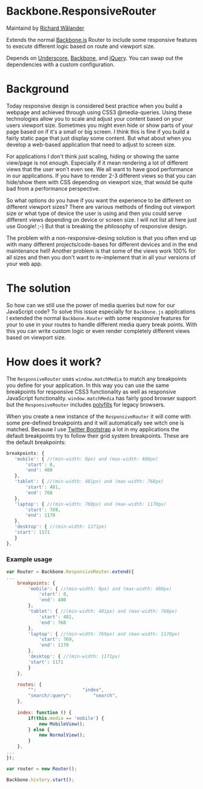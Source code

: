 Backbone.ResponsiveRouter
=========================

Maintaind by [Richard Wålander](http://www.richardwalander.com)

Extends the normal [Backbone.js](http://backbonejs.org) Router to include some responsive features to execute different logic based on route and viewport size.

Depends on [Underscore](http://underscorejs.org), [Backbone](http://backbonejs.org), and [jQuery](http://jquery.com). You can swap out the dependencies with a custom configuration.

Background
==========
Today responsive design is considered best practice when you build a webpage and achieved through using CSS3 @media-queries. Using these technologies allow you to scale and adjust your content based on your users viewport size. Sometimes you might even hide or show parts of your page based on if it's a small or big screen. I think this is fine if you build a fairly static page that just display some content. But what about when you develop a web-based application that need to adjust to screen size.

For applications I don't think just scaling, hiding or showing the same view/page is not enough. Especially if it mean rendering a lot of different views that the user won't even see. We all want to have good performance in our applications. If you have to render 2-3 different views so that you can hide/show them with CSS depending on viewport size, that would be quite bad from a performance perspective.

So what options do you have if you want the experience to be different on different viewport sizes? There are various methods of finding out viewport size or what type of device the user is using and then you could serve different views depending on device or screen size. I will not list all here just use Google! ;-) But that is breaking the philosophy of responsive design.

The problem with a non-responsive-desing solution is that you often end up with many different projects/code-bases for different devices and in the end maintenance hell! Another problem is that some of the views work 100% for all sizes and then you don't want to re-implement that in all your versions of your web app.

The solution
============

So how can we still use the power of media queries but now for our JavaScript code? To solve this issue especially for `Backbone.js` applications I extended the normal `Backbone.Router` with some responsive features for your to use in your routes to handle different media query break points. With this you can write custom logic or even render completely different views based on viewport size.

How does it work?
=================
The `ResponsiveRouter` uses `window.matchMedia` to match any breakpoints you define for your application. In this way you can use the same breakpoints for responsive CSS3 functionality as well as responsive JavaScript functionality. `window.matchMedia` has fairly good browser support but the `ResponsiveRouter` includes [polyfills](https://github.com/paulirish/matchMedia.js/) for legacy browsers.

When you create a new instance of the `ResponsiveRouter` it will come with some pre-defined breakpoints and it will automatically see witch one is matched. Because I use [Twitter Bootstrap](http://getbootstrap.com) a lot in my applications the default breakpoints try to follow their grid system breakpoints. These are the default breakpoints:

 ```javascript
breakpoints: {
	'mobile': { //(min-width: 0px) and (max-width: 480px)
		'start': 0,
		'end': 480
	},
	'tablet': { //(min-width: 481px) and (max-width: 768px)
		'start': 481,
		'end': 768
	},
	'laptop': { //(min-width: 769px) and (max-width: 1170px)
		'start': 769,
		'end': 1170
	},
	'desktop': { //(min-width: 1171px)
	'start': 1171
	}
},
 ```
 
### Example usage
```javascript
var Router = Backbone.ResponsiveRouter.extend({
...
	breakpoints: {
		'mobile': { //(min-width: 0px) and (max-width: 480px)
			'start': 0,
			'end': 480
		},
		'tablet': { //(min-width: 481px) and (max-width: 768px)
			'start': 481,
			'end': 768
		},
		'laptop': { //(min-width: 769px) and (max-width: 1170px)
			'start': 769,
			'end': 1170
		},
		'desktop': { //(min-width: 1171px)
		'start': 1171
		}
	},

	routes: {
		"":                 "index",
		"search/:query":        "search",
	},
	
	index: function () {
		if(this.media == 'mobile') {
			new MobileView();
		} else {
			new NormalView();
		}
	},
...
});

var router = new Router();

Backbone.history.start();
```